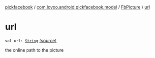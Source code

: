 [pickfacebook](../../index.md) / [com.lovoo.android.pickfacebook.model](../index.md) / [FbPicture](index.md) / [url](./url.md)

# url

`val url: `[`String`](https://kotlinlang.org/api/latest/jvm/stdlib/kotlin/-string/index.html) [(source)](https://github.com/lovoo/android-pickpic/blob/master/pickfacebook/pickfacebook/src/main/kotlin/com/lovoo/android/pickfacebook/model/FbPicture.kt#L32)

the online path to the picture

